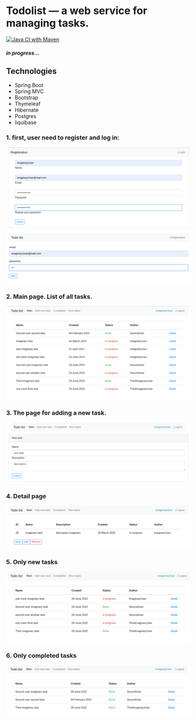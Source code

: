 # Todolist — a web service for managing tasks.
[![Java CI with Maven](https://github.com/DenisYakovinov/job4j_todo/actions/workflows/maven.yml/badge.svg)](https://github.com/DenisYakovinov/job4j_todo/actions/workflows/maven.yml)
<h5>in progress...</h5>
<h2>Technologies</h2>
<ul>
    <li>Spring Boot</li>
    <li>Spring MVC</li>
    <li>Bootstrap</li>
    <li>Thymeleaf</li>
    <li>Hibernate</li>
    <li>Postgres</li>
    <Li>liquibase</Li>
</ul>

### 1. first, user need to register and log in:
![registration](images_examples/registration.png)
![login](images_examples/login.png)
### 2. Main page. List of all tasks.
![mainPage](images_examples/mainPage.png)
### 3. The page for adding a new task.
![addNewTask](images_examples/addNewTask.png)
### 4. Detail page
![detailPage](images_examples/detailPage.png)
### 5. Only new tasks 
![onlyNewTasksPage](images_examples/onlyNewTasksPage.png)
### 6. Only completed tasks
![onlyCompletedTasksPage](images_examples/onlyCompletedTasksPage.png)
